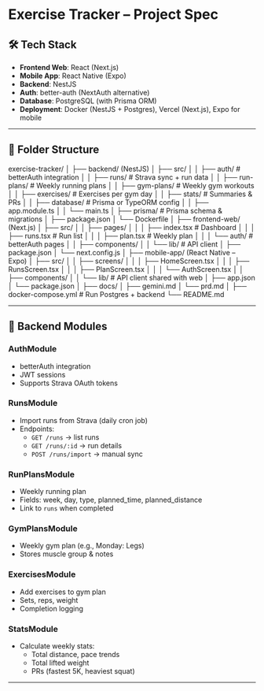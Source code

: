 # Exercise Tracker – Project Spec

## 🛠 Tech Stack

- **Frontend Web**: React (Next.js)
- **Mobile App**: React Native (Expo)
- **Backend**: NestJS
- **Auth**: better-auth (NextAuth alternative)
- **Database**: PostgreSQL (with Prisma ORM)
- **Deployment**: Docker (NestJS + Postgres), Vercel (Next.js), Expo for mobile

---

## 📂 Folder Structure

exercise-tracker/
│
├── backend/ (NestJS)
│ ├── src/
│ │ ├── auth/ # betterAuth integration
│ │ ├── runs/ # Strava sync + run data
│ │ ├── run-plans/ # Weekly running plans
│ │ ├── gym-plans/ # Weekly gym workouts
│ │ ├── exercises/ # Exercises per gym day
│ │ ├── stats/ # Summaries & PRs
│ │ ├── database/ # Prisma or TypeORM config
│ │ ├── app.module.ts
│ │ └── main.ts
│ ├── prisma/ # Prisma schema & migrations
│ ├── package.json
│ └── Dockerfile
│
├── frontend-web/ (Next.js)
│ ├── src/
│ │ ├── pages/
│ │ │ ├── index.tsx # Dashboard
│ │ │ ├── runs.tsx # Run list
│ │ │ ├── plan.tsx # Weekly plan
│ │ │ └── auth/ # betterAuth pages
│ │ ├── components/
│ │ └── lib/ # API client
│ ├── package.json
│ └── next.config.js
│
├── mobile-app/ (React Native – Expo)
│ ├── src/
│ │ ├── screens/
│ │ │ ├── HomeScreen.tsx
│ │ │ ├── RunsScreen.tsx
│ │ │ ├── PlanScreen.tsx
│ │ │ └── AuthScreen.tsx
│ │ ├── components/
│ │ └── lib/ # API client shared with web
│ ├── app.json
│ └── package.json
│
├── docs/
│ ├── gemini.md
│ └── prd.md
│
├── docker-compose.yml # Run Postgres + backend
└── README.md

---

## 🔑 Backend Modules

### AuthModule

- betterAuth integration
- JWT sessions
- Supports Strava OAuth tokens

### RunsModule

- Import runs from Strava (daily cron job)
- Endpoints:
  - `GET /runs` → list runs
  - `GET /runs/:id` → run details
  - `POST /runs/import` → manual sync

### RunPlansModule

- Weekly running plan
- Fields: week, day, type, planned_time, planned_distance
- Link to `runs` when completed

### GymPlansModule

- Weekly gym plan (e.g., Monday: Legs)
- Stores muscle group & notes

### ExercisesModule

- Add exercises to gym plan
- Sets, reps, weight
- Completion logging

### StatsModule

- Calculate weekly stats:
  - Total distance, pace trends
  - Total lifted weight
  - PRs (fastest 5K, heaviest squat)

---
